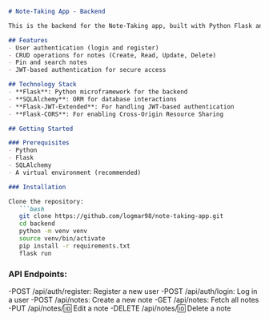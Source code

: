 ```markdown
# Note-Taking App - Backend

This is the backend for the Note-Taking app, built with Python Flask and SQLAlchemy.

## Features
- User authentication (login and register)
- CRUD operations for notes (Create, Read, Update, Delete)
- Pin and search notes
- JWT-based authentication for secure access

## Technology Stack
- **Flask**: Python microframework for the backend
- **SQLAlchemy**: ORM for database interactions
- **Flask-JWT-Extended**: For handling JWT-based authentication
- **Flask-CORS**: For enabling Cross-Origin Resource Sharing

## Getting Started

### Prerequisites
- Python
- Flask
- SQLAlchemy
- A virtual environment (recommended)

### Installation

Clone the repository:
   ```bash
   git clone https://github.com/logmar98/note-taking-app.git
   cd backend
   python -m venv venv
   source venv/bin/activate
   pip install -r requirements.txt
   flask run
   ```

### API Endpoints:
-POST /api/auth/register: Register a new user
-POST /api/auth/login: Log in a user
-POST /api/notes: Create a new note
-GET /api/notes: Fetch all notes
-PUT /api/notes/:id: Edit a note
-DELETE /api/notes/:id: Delete a note